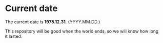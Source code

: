 # Current date

The current date is **1975.12.31.** (YYYY.MM.DD.)

This repository will be good when the world ends, so we will know how long it lasted.